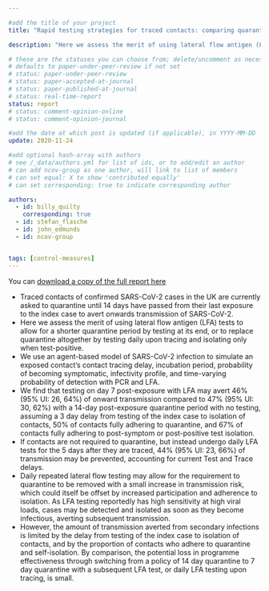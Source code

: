 ```yaml
---

#add the title of your project
title: "Rapid testing strategies for traced contacts: comparing quarantine, quarantine and testing, and repeat daily testing" 

description: "Here we assess the merit of using lateral flow antigen (LFA) tests to allow for a shorter quarantine period by testing at its end, or to replace quarantine altogether by testing daily upon tracing and isolating only when test-positive." 

# these are the statuses you can choose from; delete/uncomment as necessary
# defaults to paper-under-peer-review if not set
# status: paper-under-peer-review
# status: paper-accepted-at-journal
# status: paper-published-at-journal
# status: real-time-report
status: report
# status: comment-opinion-online
# status: comment-opinion-journal

#add the date at which post is updated (if applicable), in YYYY-MM-DD
update: 2020-11-24

#add optional hash-array with authors
# see /_data/authors.yml for list of ids, or to add/edit an author
# can add ncov-group as one author, will link to list of members
# can set equal: X to show 'contributed equally'
# can set corresponding: true to indicate corresponding author

authors:
  - id: billy_quilty
    corresponding: true
  - id: stefan_flasche
  - id: john_edmunds 
  - id: ncov-group


tags: [control-measures]
---
```


You can [download a copy of the full report here](reports/daily_testing_20201124.pdf) 

- Traced contacts of confirmed SARS-CoV-2 cases in the UK are currently asked to quarantine until 14 days have passed from their last exposure to the index case to avert onwards transmission of SARS-CoV-2.
- Here we assess the merit of using lateral flow antigen (LFA) tests to allow for a shorter quarantine period by testing at its end, or to replace quarantine altogether by testing daily upon tracing and isolating only when test-positive.
- We use an agent-based model of SARS-CoV-2 infection to simulate an exposed contact’s contact tracing delay, incubation period, probability of becoming symptomatic, infectivity profile, and time-varying probability of detection with PCR and LFA. 
- We find that testing on day 7 post-exposure with LFA may avert 46% (95% UI: 26, 64%) of onward transmission compared to 47% (95% UI: 30, 62%) with a 14-day post-exposure quarantine period with no testing, assuming a 3 day delay from testing of the index	case to isolation of contacts, 50% of contacts fully adhering to quarantine, and 67% of contacts fully adhering to post-symptom or post-positive test isolation. 
- If contacts are not required to quarantine, but instead undergo daily LFA tests for the 5 days after they are traced, 44% (95% UI: 23, 66%) of transmission may be prevented, accounting for current Test and Trace delays. 
- Daily repeated lateral flow testing may allow for the requirement to quarantine to be removed with a small increase in transmission risk, which could itself be offset by increased participation and adherence to isolation. As LFA testing reportedly has high sensitivity at high viral loads, cases may be detected and isolated as soon as they become infectious, averting subsequent transmission.
- However, the amount of transmission averted from secondary infections is limited by the delay from testing of the index case to isolation of contacts, and by the proportion of contacts who adhere to quarantine and self-isolation. By comparison, the potential loss in programme effectiveness through switching from a policy of 14 day quarantine to 7 day quarantine with a subsequent LFA test, or daily LFA testing upon tracing, is small.
